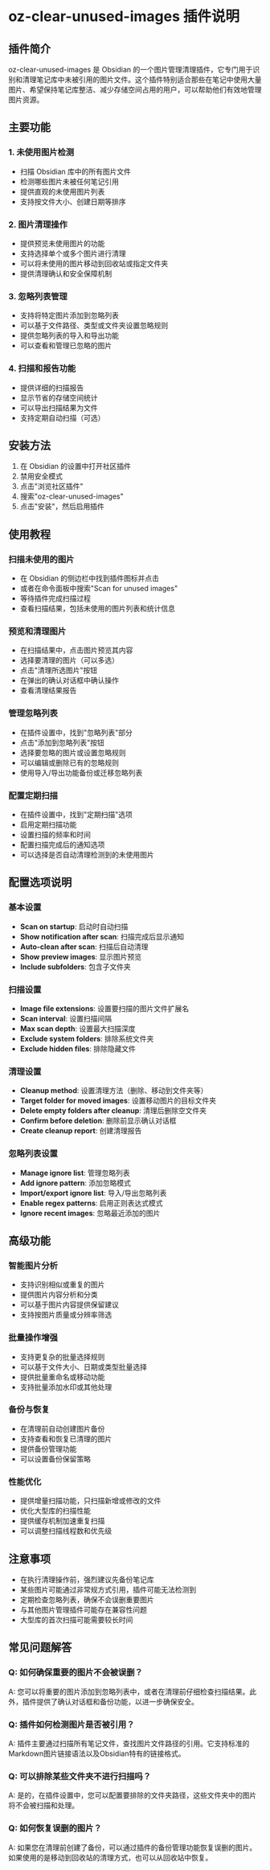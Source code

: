 # oz-clear-unused-images 插件说明

## 插件简介
oz-clear-unused-images 是 Obsidian 的一个图片管理清理插件，它专门用于识别和清理笔记库中未被引用的图片文件。这个插件特别适合那些在笔记中使用大量图片、希望保持笔记库整洁、减少存储空间占用的用户，可以帮助他们有效地管理图片资源。

## 主要功能

### 1. 未使用图片检测
- 扫描 Obsidian 库中的所有图片文件
- 检测哪些图片未被任何笔记引用
- 提供直观的未使用图片列表
- 支持按文件大小、创建日期等排序

### 2. 图片清理操作
- 提供预览未使用图片的功能
- 支持选择单个或多个图片进行清理
- 可以将未使用的图片移动到回收站或指定文件夹
- 提供清理确认和安全保障机制

### 3. 忽略列表管理
- 支持将特定图片添加到忽略列表
- 可以基于文件路径、类型或文件夹设置忽略规则
- 提供忽略列表的导入和导出功能
- 可以查看和管理已忽略的图片

### 4. 扫描和报告功能
- 提供详细的扫描报告
- 显示节省的存储空间统计
- 可以导出扫描结果为文件
- 支持定期自动扫描（可选）

## 安装方法
1. 在 Obsidian 的设置中打开社区插件
2. 禁用安全模式
3. 点击"浏览社区插件"
4. 搜索"oz-clear-unused-images"
5. 点击"安装"，然后启用插件

## 使用教程

### 扫描未使用的图片
- 在 Obsidian 的侧边栏中找到插件图标并点击
- 或者在命令面板中搜索"Scan for unused images"
- 等待插件完成扫描过程
- 查看扫描结果，包括未使用的图片列表和统计信息

### 预览和清理图片
- 在扫描结果中，点击图片预览其内容
- 选择要清理的图片（可以多选）
- 点击"清理所选图片"按钮
- 在弹出的确认对话框中确认操作
- 查看清理结果报告

### 管理忽略列表
- 在插件设置中，找到"忽略列表"部分
- 点击"添加到忽略列表"按钮
- 选择要忽略的图片或设置忽略规则
- 可以编辑或删除已有的忽略规则
- 使用导入/导出功能备份或迁移忽略列表

### 配置定期扫描
- 在插件设置中，找到"定期扫描"选项
- 启用定期扫描功能
- 设置扫描的频率和时间
- 配置扫描完成后的通知选项
- 可以选择是否自动清理检测到的未使用图片

## 配置选项说明

### 基本设置
- **Scan on startup**: 启动时自动扫描
- **Show notification after scan**: 扫描完成后显示通知
- **Auto-clean after scan**: 扫描后自动清理
- **Show preview images**: 显示图片预览
- **Include subfolders**: 包含子文件夹

### 扫描设置
- **Image file extensions**: 设置要扫描的图片文件扩展名
- **Scan interval**: 设置扫描间隔
- **Max scan depth**: 设置最大扫描深度
- **Exclude system folders**: 排除系统文件夹
- **Exclude hidden files**: 排除隐藏文件

### 清理设置
- **Cleanup method**: 设置清理方法（删除、移动到文件夹等）
- **Target folder for moved images**: 设置移动图片的目标文件夹
- **Delete empty folders after cleanup**: 清理后删除空文件夹
- **Confirm before deletion**: 删除前显示确认对话框
- **Create cleanup report**: 创建清理报告

### 忽略列表设置
- **Manage ignore list**: 管理忽略列表
- **Add ignore pattern**: 添加忽略模式
- **Import/export ignore list**: 导入/导出忽略列表
- **Enable regex patterns**: 启用正则表达式模式
- **Ignore recent images**: 忽略最近添加的图片

## 高级功能

### 智能图片分析
- 支持识别相似或重复的图片
- 提供图片内容分析和分类
- 可以基于图片内容提供保留建议
- 支持按图片质量或分辨率筛选

### 批量操作增强
- 支持更复杂的批量选择规则
- 可以基于文件大小、日期或类型批量选择
- 提供批量重命名或移动功能
- 支持批量添加水印或其他处理

### 备份与恢复
- 在清理前自动创建图片备份
- 支持查看和恢复已清理的图片
- 提供备份管理功能
- 可以设置备份保留策略

### 性能优化
- 提供增量扫描功能，只扫描新增或修改的文件
- 优化大型库的扫描性能
- 提供缓存机制加速重复扫描
- 可以调整扫描线程数和优先级

## 注意事项
- 在执行清理操作前，强烈建议先备份笔记库
- 某些图片可能通过非常规方式引用，插件可能无法检测到
- 定期检查忽略列表，确保不会误删重要图片
- 与其他图片管理插件可能存在兼容性问题
- 大型库的首次扫描可能需要较长时间

## 常见问题解答

### Q: 如何确保重要的图片不会被误删？
A: 您可以将重要的图片添加到忽略列表中，或者在清理前仔细检查扫描结果。此外，插件提供了确认对话框和备份功能，以进一步确保安全。

### Q: 插件如何检测图片是否被引用？
A: 插件主要通过扫描所有笔记文件，查找图片文件路径的引用。它支持标准的Markdown图片链接语法以及Obsidian特有的链接格式。

### Q: 可以排除某些文件夹不进行扫描吗？
A: 是的，在插件设置中，您可以配置要排除的文件夹路径，这些文件夹中的图片将不会被扫描和处理。

### Q: 如何恢复误删的图片？
A: 如果您在清理前创建了备份，可以通过插件的备份管理功能恢复误删的图片。如果使用的是移动到回收站的清理方式，也可以从回收站中恢复。
